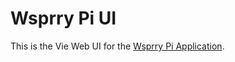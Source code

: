 # Wsprry Pi UI

This is the Vie Web UI for the [Wsprry Pi Application](https://github.com/lbussy/WsprryPi).
